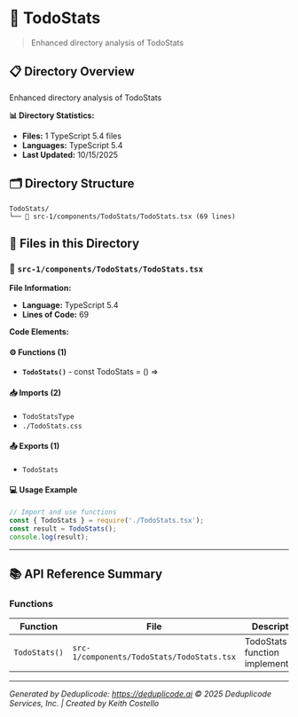 # 📁 TodoStats

> Enhanced directory analysis of TodoStats

## 📋 Directory Overview

Enhanced directory analysis of TodoStats

**📊 Directory Statistics:**
- **Files:** 1 TypeScript 5.4 files
- **Languages:** TypeScript 5.4
- **Last Updated:** 10/15/2025

## 🗂 Directory Structure

```
TodoStats/
└── 📄 src-1/components/TodoStats/TodoStats.tsx (69 lines)
```

## 🎯 Files in this Directory

### 📄 `src-1/components/TodoStats/TodoStats.tsx`
**File Information:**
- **Language:** TypeScript 5.4
- **Lines of Code:** 69

**Code Elements:**

#### ⚙️ Functions (1)
- **`TodoStats()`** - const TodoStats = () =>

#### 📥 Imports (2)
- `TodoStatsType`
- `./TodoStats.css`

#### 📤 Exports (1)
- `TodoStats`

#### 💻 Usage Example
```ts
// Import and use functions
const { TodoStats } = require('./TodoStats.tsx');
const result = TodoStats();
console.log(result);
```

---

## 📚 API Reference Summary

### Functions
| Function | File | Description |
|----------|------|-------------|
| `TodoStats()` | `src-1/components/TodoStats/TodoStats.tsx` | TodoStats function implementation |

---

*Generated by Deduplicode: https://deduplicode.ai*
*© 2025 Deduplicode Services, Inc. | Created by Keith Costello*
